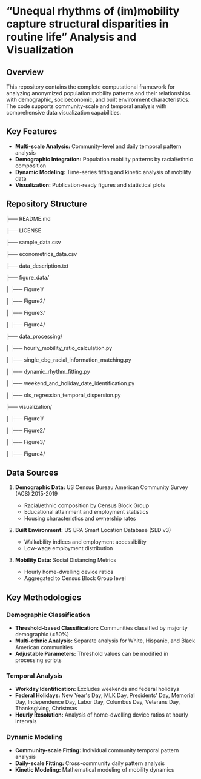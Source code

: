 # “Unequal rhythms of (im)mobility capture structural disparities in routine life” Analysis and Visualization

## Overview

This repository contains the complete computational framework for analyzing anonymized population mobility patterns and their relationships with demographic, socioeconomic, and built environment characteristics. The code supports community-scale and temporal analysis with comprehensive data visualization capabilities.

## Key Features

- **Multi-scale Analysis:** Community-level and daily temporal pattern analysis  
- **Demographic Integration:** Population mobility patterns by racial/ethnic composition  
- **Dynamic Modeling:** Time-series fitting and kinetic analysis of mobility data  
- **Visualization:** Publication-ready figures and statistical plots  

## Repository Structure

├── README.md

├── LICENSE

├── sample_data.csv

├── econometrics_data.csv

├── data_description.txt

├── figure_data/

│ ├── Figure1/

│ ├── Figure2/

│ ├── Figure3/

│ ├── Figure4/

├── data_processing/

│ ├── hourly_mobility_ratio_calculation.py

│ ├── single_cbg_racial_information_matching.py

│ ├── dynamic_rhythm_fitting.py

│ ├── weekend_and_holiday_date_identification.py

│ ├── ols_regression_temporal_dispersion.py

├── visualization/

│ ├── Figure1/

│ ├── Figure2/

│ ├── Figure3/

│ ├── Figure4/

## Data Sources

1. **Demographic Data:** US Census Bureau American Community Survey (ACS) 2015-2019  
   - Racial/ethnic composition by Census Block Group  
   - Educational attainment and employment statistics  
   - Housing characteristics and ownership rates  

2. **Built Environment:** US EPA Smart Location Database (SLD v3)  
   - Walkability indices and employment accessibility  
   - Low-wage employment distribution  

3. **Mobility Data:** Social Distancing Metrics  
   - Hourly home-dwelling device ratios  
   - Aggregated to Census Block Group level  

## Key Methodologies

### Demographic Classification

- **Threshold-based Classification:** Communities classified by majority demographic (≥50%)  
- **Multi-ethnic Analysis:** Separate analysis for White, Hispanic, and Black American communities  
- **Adjustable Parameters:** Threshold values can be modified in processing scripts  

### Temporal Analysis

- **Workday Identification:** Excludes weekends and federal holidays  
- **Federal Holidays:** New Year's Day, MLK Day, Presidents' Day, Memorial Day, Independence Day, Labor Day, Columbus Day, Veterans Day, Thanksgiving, Christmas  
- **Hourly Resolution:** Analysis of home-dwelling device ratios at hourly intervals  

### Dynamic Modeling

- **Community-scale Fitting:** Individual community temporal pattern analysis  
- **Daily-scale Fitting:** Cross-community daily pattern analysis  
- **Kinetic Modeling:** Mathematical modeling of mobility dynamics  
